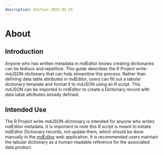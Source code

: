 ```yaml
---
description: Edition 2022-02-24
---
```


# About

## Introduction

Anyone who has written metadata in mdEditor knows creating dictionaries can be tedious and repetitive. This guide describes the R Project write-mdJSON-dictionary that can help streamline this process. Rather than defining data table attributes in mdEditor, users can fill out a tabular dictionary template and format it to mdJSON using an R script. This mdJSON can be imported in mdEditor to create a Dictionary record with data table attributes already defined.&#x20;



## Intended Use

The R Project write-mdJSON-dictionary is intended for anyone who writes mdEditor metadata. It is important to note this R script is meant to initiate mdEditor Dictionary records, not update them, which should be done manually in the [mdEditor](https://go.mdeditor.org/#/dashboard) web application. It is recommended users maintain the tabular dictionary as a human-readable reference for the associated data product.
